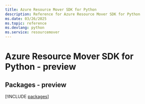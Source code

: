 ```yaml
---
title: Azure Resource Mover SDK for Python
description: Reference for Azure Resource Mover SDK for Python
ms.date: 03/26/2025
ms.topic: reference
ms.devlang: python
ms.service: resourcemover
---
```

# Azure Resource Mover SDK for Python - preview
## Packages - preview
[!INCLUDE [packages](resource-mover-index.md)]